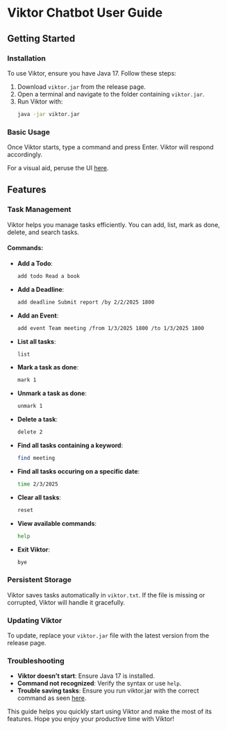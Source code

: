 # Viktor Chatbot User Guide

## Getting Started
### Installation
To use Viktor, ensure you have Java 17. Follow these steps:
1. Download `viktor.jar` from the release page.
2. Open a terminal and navigate to the folder containing `viktor.jar`.
3. Run Viktor with:
   ```sh
   java -jar viktor.jar
   ```

### Basic Usage
Once Viktor starts, type a command and press Enter. Viktor will respond accordingly.

For a visual aid, peruse the UI [here](UI.png).

## Features
### Task Management
Viktor helps you manage tasks efficiently. You can add, list, mark as done, delete, and search tasks.

#### Commands:
- **Add a Todo**:
  ```sh
  add todo Read a book
  ```
- **Add a Deadline**:
  ```sh
  add deadline Submit report /by 2/2/2025 1800
  ```
- **Add an Event**:
  ```sh
  add event Team meeting /from 1/3/2025 1800 /to 1/3/2025 1800
  ```
- **List all tasks**:
  ```sh
  list
  ```
- **Mark a task as done**:
  ```sh
  mark 1
  ```
- **Unmark a task as done**:
  ```sh
  unmark 1
  ```
- **Delete a task**:
  ```sh
  delete 2
  ```
- **Find all tasks containing a keyword**:
  ```sh
  find meeting
  ```
- **Find all tasks occuring on a specific date**:
  ```sh
  time 2/3/2025
  ```
- **Clear all tasks**:
  ```sh
  reset
  ```
- **View available commands**:
  ```sh
  help
  ```
- **Exit Viktor**:
  ```sh
  bye
  ```


### Persistent Storage
Viktor saves tasks automatically in `viktor.txt`. If the file is missing or corrupted, Viktor will handle it gracefully.

### Updating Viktor
To update, replace your `viktor.jar` file with the latest version from the release page.

### Troubleshooting
- **Viktor doesn’t start**: Ensure Java 17 is installed.
- **Command not recognized**: Verify the syntax or use `help`.
- **Trouble saving tasks**: Ensure you run viktor.jar with the correct command as seen [here](#installation).

This guide helps you quickly start using Viktor and make the most of its features. Hope you enjoy your productive time with Viktor! 

